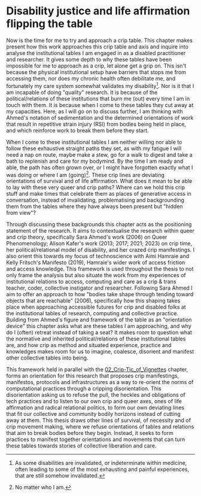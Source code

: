# Disability justice and life affirmation flipping the table

Now is the time for me to try and approach a crip table. This chapter makes present how this work approaches this crip table and axis and  inquire into analyse the institutional tables I am engaged in as a disabled practitioner and researcher. It gives some depth to why these tables have been impossible for me to approach as a crip, let alone get a grip on. This isn't because the physical institutional setup have barriers that stops me from accessing them, nor does my chronic health often debilitate me, and fortunately my care system somewhat validates my disability[^x1]. Nor is it that I am incapable of doing "quality" research. It is because of the political/relations of these institutions that burn me (out) every time I am in touch with them. It is because when I come to these tables they cut away at my capacities. Here, as I will go on to discuss further, I am thinking with Ahmed's notation of sedimentation and the determined orientations of work that result in repetitive strain injury (RSI) from bodies being held in place, and which reinforce work to break them before they start.

When I come to these institutional tables I am neither willing nor able to follow these exhaustive straight paths they set, as with my fatigue I will need a nap on route, maybe make a stew, go for a walk to digest and take a bath to replenish and care for my bodymind. By the time I am ready and able, the path has often grown over, or I might have forgotten exactly what I was doing or where I am (going)[^x2]. These crip lines are deviating orientations of survival and of life affirmation. What does it mean to be able to lay with these very queer and crip paths? Where can we hold this crip stuff and make times that celebrate them as places of generative access in conversation, instead of invalidating, problematising and backgrounding them from the tables where they have always been present but "hidden from view"?

Through discussing these backgrounds this chapter acts as the positioning statement of the research. It aims to contextualise the research within queer and crip theory, specifically Sara Ahmed's work (2006) on Queer Phenomenology; Alison Kafer's work (2013; 2017; 2021; 2023) on crip time, her political/relational model of disability, and her crazed crip manifestings. I also orient this towards my focus of technoscience with Aimi Hamraie and Kelly Fritsch's Manifesto (2019), Hamraie's wider work of access friction and access knowledge. This framework is used throughout the thesis to not only frame the analysis but also situate the work from my experiences of institutional relations to access, computing and care as a crip & trans teacher, coder, collective instigator and researcher. Following Sara Ahmed I aim to offer an approach to how "bodies take shape through tending toward objects that are reachable" (2006), specifically how this shaping takes place when approaching accessible futures for crip and disabled folks at the institutional tables of research, computing and collective practice. Building from Ahmed's figure and framework of the table as an "orientation device" this chapter asks what are these tables I am approaching, and why do I (often) retreat instead of taking a seat? It makes room to question what the normative and inherited political/relations of these institutional tables are, and how crip as method and situated experience, practice and knowledges makes room for us to imagine, coalesce, disorient and manifest other collective tables into being.

This framework held in parallel with the [02_Crip-Tic_of_Vignettes](../../02_Crip-Tic_of_Vignettes/02_Crip-Tic_of_Vignettes.md) chapter, forms an orientation for this research that proposes crip manifestings, manifestos, protocols and infrastructures as a way to re-orient the norms of computational practices through a cripping disorientation. This disorientation asking us to refuse the pull, the heckles and obligations of tech practices and to listen to our own crip and queer axes, ones of life affirmation and radical relational politics, to form our own deviating lines that fit our collective and community bodily horizons instead of cutting away at them. This thesis draws other lines of survival, of necessity and of crip movement making, where we refuse orientations of tables and relations that aim to break bodies before they begin. Instead, it seeks to form practices to manifest together orientations and movements that can turn these tables towards stories of collective liberation and care.

[^x1]: As some disabilities are invalidated, or indeterminate within medicine, often leading to some of the most exhausting and painful experiences, that are still somehow invalidated.
[^x2]: No matter who I am.
